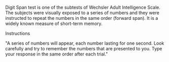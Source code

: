Digit Span test is one of the subtests of Wechsler Adult Intelligence Scale. The subjects were visually exposed to a series of numbers and they were instructed to repeat the numbers in the same order (forward span). It is a widely known measure of short-term memory.

Instructions

"A series of numbers will appear, each number lasting for one second. Look carefully and try to remember the numbers that are presented to you. Type your response in the same order after each trial."
